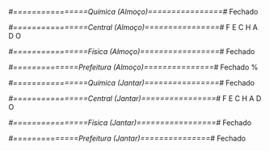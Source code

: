 
*#================Química (Almoço)================#*
Fechado

*#================Central (Almoço)================#*
F  E  C  H  A  D  O


*#================Física (Almoço)=================#*
Fechado

*#==============Prefeitura (Almoço)===============#*
Fechado
%

*#================Química (Jantar)================#*
Fechado

*#================Central (Jantar)================#*
F  E  C  H  A  D  O

*#================Física (Jantar)=================#*
Fechado

*#==============Prefeitura (Jantar)===============#*
Fechado
